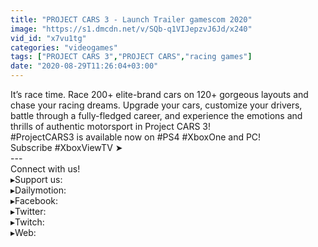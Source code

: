 ```yaml
---
title: "PROJECT CARS 3 - Launch Trailer gamescom 2020"
image: "https://s1.dmcdn.net/v/SQb-q1VIJepzvJ6Jd/x240"
vid_id: "x7vu1tg"
categories: "videogames"
tags: ["PROJECT CARS 3","PROJECT CARS","racing games"]
date: "2020-08-29T11:26:04+03:00"
---
```

It’s race time. Race 200+ elite-brand cars on 120+ gorgeous layouts and chase your racing dreams. Upgrade your cars, customize your drivers, battle through a fully-fledged career, and experience the emotions and thrills of authentic motorsport in Project CARS 3!  <br>#ProjectCARS3 is available now on #PS4 #XboxOne and PC!  <br>Subscribe #XboxViewTV ➤   <br>---  <br>Connect with us!  <br>▸Support us:   <br>▸Dailymotion:   <br>▸Facebook:   <br>▸Twitter:   <br>▸Twitch:   <br>▸Web: 
